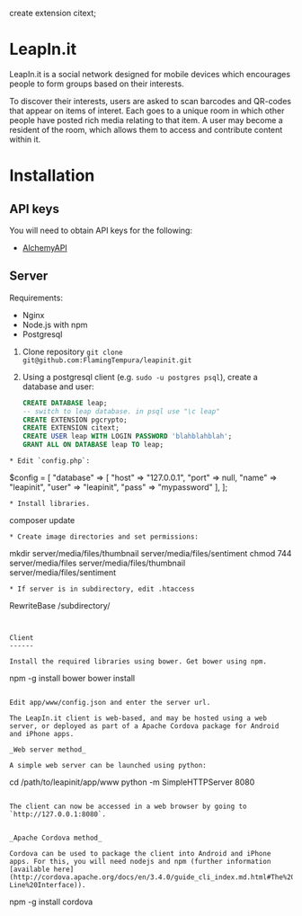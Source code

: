 create extension citext;

LeapIn.it
=========

LeapIn.it is a social network designed for mobile devices which encourages people to form groups based on their interests.

To discover their interests, users are asked to scan barcodes and QR-codes that appear on items of interet. Each goes to a unique room in which other people have posted rich media relating to that item. A user may become a resident of the room, which allows them to access and contribute content within it.


Installation
============


API keys
--------
You will need to obtain API keys for the following:
* [AlchemyAPI](http://www.alchemyapi.com/)

Server
------

Requirements:
* Nginx
* Node.js with npm
* Postgresql

1. Clone repository `git clone git@github.com:FlamingTempura/leapinit.git`
2. Using a postgresql client (e.g. `sudo -u postgres psql`), create a database and user:


    ```sql
    CREATE DATABASE leap;
    -- switch to leap database. in psql use "\c leap"
    CREATE EXTENSION pgcrypto;
    CREATE EXTENSION citext;
    CREATE USER leap WITH LOGIN PASSWORD 'blahblahblah';
    GRANT ALL ON DATABASE leap TO leap;
    ```


```
* Edit `config.php`:
```
$config = [
	"database" => [
		"host" => "127.0.0.1",
		"port" => null,
		"name" => "leapinit",
		"user" => "leapinit",
		"pass" => "mypassword"
	],
];
```
* Install libraries.
```
composer update
``` 
* Create image directories and set permissions:
```
mkdir server/media/files/thumbnail server/media/files/sentiment
chmod 744 server/media/files server/media/files/thumbnail server/media/files/sentiment
```
* If server is in subdirectory, edit .htaccess
```
RewriteBase /subdirectory/
```


Client
------

Install the required libraries using bower. Get bower using npm.

```
npm -g install bower
bower install
```

Edit app/www/config.json and enter the server url.

The LeapIn.it client is web-based, and may be hosted using a web server, or deployed as part of a Apache Cordova package for Android and iPhone apps.

_Web server method_

A simple web server can be launched using python:

```
cd /path/to/leapinit/app/www
python -m SimpleHTTPServer 8080
```

The client can now be accessed in a web browser by going to `http://127.0.0.1:8080`.


_Apache Cordova method_

Cordova can be used to package the client into Android and iPhone apps. For this, you will need nodejs and npm (further information [available here](http://cordova.apache.org/docs/en/3.4.0/guide_cli_index.md.html#The%20Command-Line%20Interface)).

```
npm -g install cordova
```
